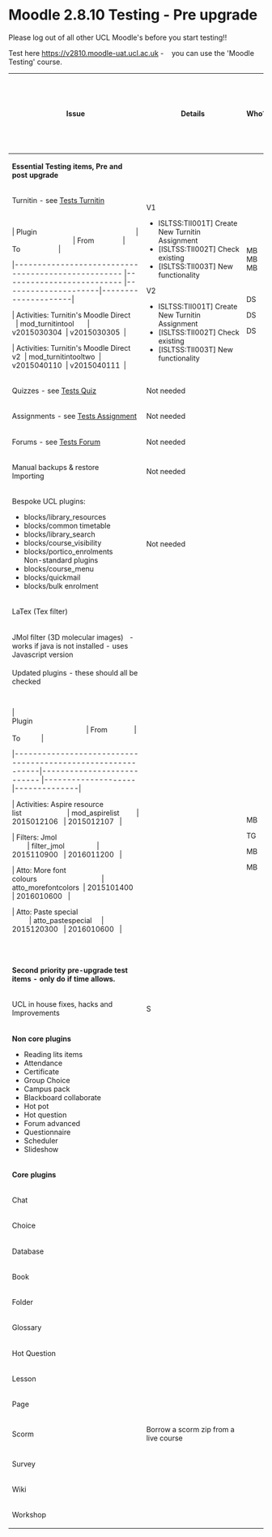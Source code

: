 # Moodle 2.8.10 Testing - Pre upgrade

Please log out of all other UCL Moodle's before you start testing!!

Test here <https://v2810.moodle-uat.ucl.ac.uk> -    you can use the 'Moodle Testing' course.

<table style="width:100%;">
<colgroup>
<col width="16%" />
<col width="16%" />
<col width="16%" />
<col width="16%" />
<col width="16%" />
<col width="16%" />
</colgroup>
<thead>
<tr class="header">
<th><p>Issue</p></th>
<th><p>Details</p></th>
<th><p>Who?</p></th>
<th><p>Browser?<br />
IE/FF/Ch<br />
(incl. v.)</p></th>
<th><p>Done?<br />
 <img src="images/icons/emoticons/check.svg" alt="(tick)" class="emoticon emoticon-tick" /> <img src="images/icons/emoticons/help_16.svg" alt="(question)" class="emoticon emoticon-question" /> <img src="images/icons/emoticons/error.svg" alt="(error)" class="emoticon emoticon-cross" /></p></th>
<th><p>Outcome/Decision</p></th>
</tr>
</thead>
<tbody>
<tr class="odd">
<td><p><strong>Essential Testing items, Pre and post upgrade</strong></p></td>
<td><p> </p></td>
<td><p><strong> </strong></p></td>
<td><p> </p></td>
<td><p> </p></td>
<td><p> </p></td>
</tr>
<tr class="even">
<td><p>Turnitin - see <a href="Tests-Turnitin">Tests Turnitin</a></p>
<p> </p>
<p>| Plugin                                                    |                                | From               | To                    |</p>
<p>|--------------------------------------------------- |-------------------------- |---------------------|---------------------|</p>
<p>| Activities: Turnitin's Moodle Direct       | mod_turnitintool       | v2015030304  | v2015030305  |</p>
<p>| Activities: Turnitin's Moodle Direct v2  | mod_turnitintooltwo  | v2015040110  | v2015040111  |</p></td>
<td><p>V1</p>
<ul>
<li>ISLTSS:TII001T] Create New Turnitin Assignment</li>
<li>[ISLTSS:TII002T] Check existing</li>
<li>[ISLTSS:TII003T] New functionality</li>
</ul>
<p>V2</p>
<ul>
<li>ISLTSS:TII001T] Create New Turnitin Assignment</li>
<li>[ISLTSS:TII002T] Check existing</li>
<li>[ISLTSS:TII003T] New functionality</li>
</ul></td>
<td><p> </p>
<p>MB<br />
MB<br />
MB</p>
<p> </p>
<p>DS</p>
<p>DS</p>
<p>DS</p></td>
<td><p> </p>
<p>FF<br />
FF<br />
FF</p>
<p> </p>
<p>Ch</p>
<p>Ch/IE/Ed/FF</p>
<p>Ch</p></td>
<td><p><br />
<img src="images/icons/emoticons/check.svg" alt="(tick)" class="emoticon emoticon-tick" /></p>
<p><img src="images/icons/emoticons/help_16.svg" alt="(question)" class="emoticon emoticon-question" /></p>
<p><img src="images/icons/emoticons/help_16.svg" alt="(question)" class="emoticon emoticon-question" /></p>
<p><img src="images/icons/emoticons/check.svg" alt="(tick)" class="emoticon emoticon-tick" /></p>
<p><img src="images/icons/emoticons/check.svg" alt="(tick)" class="emoticon emoticon-tick" /></p>
<p><img src="images/icons/emoticons/check.svg" alt="(tick)" class="emoticon emoticon-tick" /></p></td>
<td><p> </p>
<p> </p>
<p>Cant open old doc viewer - but 'should' be OK in prod <img src="images/icons/emoticons/smile.svg" alt="(smile)" class="emoticon emoticon-smile" /></p>
<p>Hard to test fixes</p></td>
</tr>
<tr class="odd">
<td><p>Quizzes - see <a href="Tests-Quiz">Tests Quiz</a></p></td>
<td>Not needed</td>
<td><p> </p></td>
<td><p> </p></td>
<td> </td>
<td><p> </p></td>
</tr>
<tr class="even">
<td><p>Assignments - see <a href="Tests_-_Assignment">Tests Assignment</a></p></td>
<td><p>Not needed</p></td>
<td><p> </p></td>
<td><p> </p></td>
<td><p> </p></td>
<td><p> </p></td>
</tr>
<tr class="odd">
<td><p>Forums - see <a href="Tests-Forum">Tests Forum</a></p></td>
<td><p>Not needed</p></td>
<td><p> </p></td>
<td><p> </p></td>
<td> </td>
<td><p> </p></td>
</tr>
<tr class="even">
<td><p>Manual backups &amp; restore<br />
Importing</p></td>
<td><p>Not needed</p></td>
<td><p> </p></td>
<td><p> </p></td>
<td><p> </p></td>
<td><p> </p></td>
</tr>
<tr class="odd">
<td><p>Bespoke UCL plugins:</p>
<ul>
<li>blocks/library_resources</li>
<li>blocks/common timetable</li>
<li>blocks/library_search  </li>
<li>blocks/course_visibility</li>
<li>blocks/portico_enrolments<br />
Non-standard plugins   </li>
<li>blocks/course_menu</li>
<li>blocks/quickmail</li>
<li>blocks/bulk enrolment</li>
</ul></td>
<td><p>Not needed</p></td>
<td><p> </p></td>
<td><p> </p></td>
<td> </td>
<td><p> </p></td>
</tr>
<tr class="even">
<td><p>LaTex (Tex filter) </p></td>
<td> </td>
<td><p></p></td>
<td><p> </p></td>
<td> </td>
<td><p> </p></td>
</tr>
<tr class="odd">
<td><p>JMol filter (3D molecular images)   - works if java is not installed - uses Javascript version</p></td>
<td> </td>
<td><p></p></td>
<td><p> </p></td>
<td><p> </p></td>
<td><p> </p></td>
</tr>
<tr class="even">
<td>Updated plugins - these should all be checked<br />

<pre><code> </code></pre>
<p>| Plugin                                                                                                | From              | To           |</p>
<p>|------------------------------------------------------------|--------------------------- |--------------------|--------------|</p>
<p>| Activities: Aspire resource list                        | mod_aspirelist         | 2015012106   | 2015012107   |</p>
<p>| Filters: Jmol                                                   | filter_jmol                 | 2015110900   | 2016011200   |</p>
<p>| Atto: More font colours                                  | atto_morefontcolors  | 2015101400   | 2016010600   |</p>
<p>| Atto: Paste special                                         | atto_pastespecial     | 2015120300   | 2016010600   |</p>
<p> </p></td>
<td><p> </p></td>
<td><p><strong> </strong></p>
<p><strong><br />
</strong></p>
<p><strong><br />
</strong></p>
<p><strong><br />
</strong></p>
<p>MB</p>
<p>TG<strong><br />
</strong></p>
<p>MB</p>
<p>MB<strong><br />
</strong></p></td>
<td><p> </p>
<p> </p>
<p> </p>
<p> </p>
<p>FF</p>
<p> </p>
<p>FF</p>
<p>FF</p></td>
<td><p> </p>
<p> </p>
<p> </p>
<p> </p>
<p><img src="images/icons/emoticons/check.svg" alt="(tick)" class="emoticon emoticon-tick" /></p>
<p> </p>
<p><img src="images/icons/emoticons/check.svg" alt="(tick)" class="emoticon emoticon-tick" /></p>
<p><img src="images/icons/emoticons/check.svg" alt="(tick)" class="emoticon emoticon-tick" /></p></td>
<td><p> </p></td>
</tr>
<tr class="odd">
<td><p><strong>Second priority pre-upgrade test items - only do if time allows.<br />
</strong></p></td>
<td><p> </p></td>
<td><p><strong> </strong></p></td>
<td><p> </p></td>
<td><p> </p></td>
<td><p> </p></td>
</tr>
<tr class="even">
<td><p>UCL in house fixes, hacks and Improvements</p></td>
<td><p>S</p></td>
<td><p> </p></td>
<td><p> </p></td>
<td><p> </p></td>
<td><p> </p></td>
</tr>
<tr class="odd">
<td><p><strong>Non core plugins</strong></p>
<ul>
<li>Reading lits items</li>
<li>Attendance</li>
<li>Certificate</li>
<li>Group Choice</li>
<li>Campus pack</li>
<li>Blackboard collaborate</li>
<li>Hot pot</li>
<li>Hot question</li>
<li>Forum advanced</li>
<li>Questionnaire</li>
<li>Scheduler</li>
<li>Slideshow</li>
</ul></td>
<td><p> </p></td>
<td><p> </p>
<p> </p></td>
<td><p> </p>
<p> </p></td>
<td> </td>
<td><p> </p></td>
</tr>
<tr class="even">
<td><p><strong>Core plugins</strong></p></td>
<td><p> </p></td>
<td><p> </p></td>
<td><p> </p></td>
<td><p> </p></td>
<td><p> </p></td>
</tr>
<tr class="odd">
<td><p>Chat</p></td>
<td><p> </p></td>
<td><p> </p></td>
<td> </td>
<td><p> </p></td>
<td><p> </p></td>
</tr>
<tr class="even">
<td><p>Choice</p></td>
<td><p> </p></td>
<td><p> </p></td>
<td><p> </p></td>
<td><p> </p></td>
<td><p> </p></td>
</tr>
<tr class="odd">
<td><p>Database</p></td>
<td><p> </p></td>
<td><p> </p></td>
<td><p></p></td>
<td><p> </p></td>
<td><p> </p></td>
</tr>
<tr class="even">
<td><p>Book</p></td>
<td><p> </p></td>
<td><p> </p></td>
<td><p></p></td>
<td><p> </p></td>
<td><p> </p></td>
</tr>
<tr class="odd">
<td><p>Folder</p></td>
<td><p> </p></td>
<td><p> </p></td>
<td><p></p></td>
<td><p> </p></td>
<td><p> </p></td>
</tr>
<tr class="even">
<td><p>Glossary</p></td>
<td><p> </p></td>
<td><p> </p></td>
<td><p></p></td>
<td><p> </p></td>
<td><p> </p></td>
</tr>
<tr class="odd">
<td><p>Hot Question</p></td>
<td><p> </p></td>
<td> </td>
<td><p> </p></td>
<td><p> </p></td>
<td><p> </p></td>
</tr>
<tr class="even">
<td><p>Lesson</p></td>
<td><p> </p></td>
<td><p> </p></td>
<td><p> </p></td>
<td><p> </p></td>
<td><p> </p></td>
</tr>
<tr class="odd">
<td><p>Page</p></td>
<td><p> </p></td>
<td><p> </p></td>
<td><p> </p></td>
<td><p> </p></td>
<td><p> </p></td>
</tr>
<tr class="even">
<td><p>Scorm</p></td>
<td><p>Borrow a scorm zip from a live course</p></td>
<td><p> </p></td>
<td><p></p></td>
<td><p> </p></td>
<td><p> </p></td>
</tr>
<tr class="odd">
<td><p>Survey</p></td>
<td><p> </p></td>
<td><p> </p></td>
<td><p></p></td>
<td><p> </p></td>
<td><p> </p></td>
</tr>
<tr class="even">
<td><p>Wiki</p></td>
<td><p> </p></td>
<td><p> </p></td>
<td><p> </p></td>
<td><p> </p></td>
<td><p> </p></td>
</tr>
<tr class="odd">
<td><p>Workshop</p></td>
<td><p> </p></td>
<td><p> </p></td>
<td><p></p></td>
<td><p> </p></td>
<td><p> </p></td>
</tr>
</tbody>
</table>


